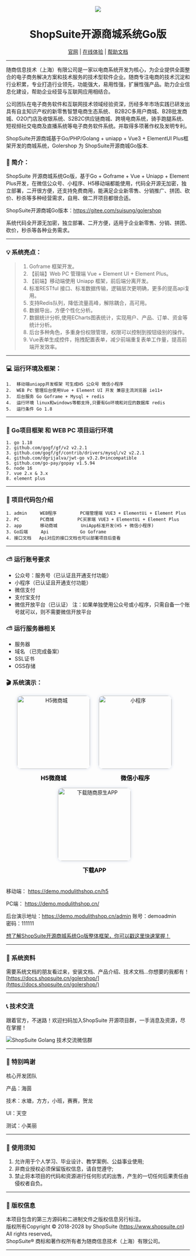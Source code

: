 


<div align="center" style="margin-top: 10px">
    <img src="https://www.shopsuite.cn/uploads/static/icon-s-default.png" />
</div>
<div align="center">

# ShopSuite开源商城系统Go版

</div>

<div align="center">

[官网](https://www.shopsuite.cn) | [在线体验](https://demo.golershop.cn) | [帮助文档](https://docs.shopsuite.cn/golershop/)

</div>

---


随商信息技术（上海）有限公司是一家以电商系统开发为核心，为企业提供全面整合的电子商务解决方案和技术服务的技术型软件企业。随商专注电商的技术沉淀和行业积累，专业打造行业领先，功能强大，易用性强，扩展性强产品。助力企业信息化建设，帮助企业经营与互联网应用相结合。

公司团队在电子商务软件和互联网技术领域经验资深，历经多年市场实践已研发出具有自主知识产权的新零售智慧电商生态系统、 B2B2C多用户商城、B2B批发商城、O2O门店及收银系统、S2B2C供应链商城、跨境电商系统，骑手跑腿系统、短视频社交电商及直播系统等电子商务软件系统。并取得多项著作权及发明专利。

ShopSuite开源商城基于Go/PHP/Golang + uniapp + Vue3 + ElementUI Plus框架开发的商城系统，Golershop 为 ShopSuite开源商城Go版本.



### 📖 简介：

ShopSuite 开源商城系统Go版，基于Go + Goframe + Vue + Uniapp + Element Plus开发，在微信公众号、小程序、H5移动端都能使用，代码全开源无加密，独立部署，二开很方便，还支持免费商用，能满足企业新零售、分销推广、拼团、砍价、秒杀等多种经营需求，自用、做二开项目都很合适。

ShopSuite开源商城Go版本：https://gitee.com/suisung/golershop


系统代码全开源无加密，独立部署、二开方便，适用于企业新零售、分销、拼团、砍价，秒杀等各种业务需求。

---

### 💡 系统亮点：
>1. Goframe 框架开发。  <br>
>2. 【前端】Web PC 管理端 Vue + Element UI + Element Plus。<br>
>3. 【前端】移动端使用 Uniapp 框架，前后端分离开发。<br>
>4. 标准RESTful 接口、标准数据传输，逻辑层次更明确，更多的提高api复用。<br>
>5. 支持Redis队列，降低流量高峰，解除耦合，高可用。<br>
>6. 数据导出，方便个性化分析。<br>
>7. 数据统计分析,使用ECharts图表统计，实现用户、产品、订单、资金等统计分析。<br>
>8. 后台多种角色，多重身份权限管理，权限可以控制到按钮级别的操作。<br>
>9. Vue表单生成控件，拖拽配置表单，减少前端重复表单工作量，提高前端开发效率。<br>

---

### 💻 运行环境及框架：
~~~
1.	移动端uniapp开发框架 可生成H5 公众号 微信小程序
2.	WEB Pc 管理后台使用Vue + Element UI 开发 兼容主流浏览器 ie11+
3.	后台服务 Go Goframe + Mysql + redis
4.	运行环境 linux和windows等都支持,只要有Go环境和对应的数据库 redis
5.	运行条件 Go 1.8
~~~

---


### 🔧 Go项目框架 和 WEB PC 项目运行环境
~~~
1. go 1.18
2. github.com/gogf/gf/v2 v2.2.1
3. github.com/gogf/gf/contrib/drivers/mysql/v2 v2.2.1
4. github.com/dgrijalva/jwt-go v3.2.0+incompatible
5. github.com/go-pay/gopay v1.5.94
6. node 16
7. vue 2.x & 3.x
8. element plus
~~~

---

### 🧭 项目代码包介绍
~~~
1. admin     WEB程序         PC端管理端 VUE3 + ElementUi + Element Plus
2. PC        PC商城         PC买家端 VUE3 + ElementUi + Element Plus
2. app       移动商城         UniApp标准开发(H5 + 微信小程序)
3. Go后端     Api            Go Goframe
4. 接口文档   Api对应的接口文档也可以部署项目后查看
~~~


---


### ⛅ 运行账号要求
- 公众号：服务号（已认证且开通支付功能）
- 小程序（已认证且开通支付功能）
- 微信支付
- 支付宝支付
- 微信开放平台（已认证）
  注：如果单独使用公众号或小程序，只需自备一个账号就可以，则不需要微信开放平台

### ⛅ 运行服务器相关
- 服务器
- 域名 （已完成备案）
- SSL证书
- OSS存储


### 🎬 系统演示：

<div class="pic-list" style="text-align: center;margin-top: 20px;margin-bottom: 20px;">
    <div class="img-div" style="display: inline-block;margin-right: 20px;">
        <img alt="H5微商城" src="https://docs.shopsuite.cn/modulithshop/overview/qrcode_h5.jpg" style="  width: 200px;height: 200px;box-shadow: 0px 0px 8px rgb(26 67 149 / 16%);border-radius: 12px;">
        <p style="color: #000000;font-size: 16px;font-weight: bold;text-align: center;margin-top: 12px;">H5微商城</p>
    </div>
    <div class="img-div" style="display: inline-block;margin-right: 20px;">
        <img alt="小程序" src="https://docs.shopsuite.cn/modulithshop/overview/qrcode_xcx.jpg" style="  width: 200px;height: 200px;box-shadow: 0px 0px 8px rgb(26 67 149 / 16%);border-radius: 12px;">
        <p style="color: #000000;font-size: 16px;font-weight: bold;text-align: center;margin-top: 12px;">微信小程序</p>
    </div>
    <div class="img-div" style="display: inline-block;margin-right: 20px;">
        <img alt="下载随商原生APP" src="https://docs.shopsuite.cn/modulithshop/overview/qrcode_app.jpg" style="  width: 200px;height: 200px;box-shadow: 0px 0px 8px rgb(26 67 149 / 16%);border-radius: 12px;">
        <p style="color: #000000;font-size: 16px;font-weight: bold;text-align: center;margin-top: 12px;">下载APP</p>
    </div>
</div>

移动端： https://demo.modulithshop.cn/h5

PC端： https://demo.modulithshop.cn/

后台演示地址：https://demo.modulithshop.cn/admin
账号：demoadmin  
密码：111111


[想了解ShopSuite开源商城系统Go版整体框架，你可以戳这里快速掌握！](https://docs.shopsuite.cn/golershop/)

---

### 📃 系统资料
需要系统文档的朋友看过来，安装文档、产品介绍、技术文档...你想要的我都有！
[https://docs.shopsuite.cn/golershop/](https://docs.shopsuite.cn/golershop/)


---


### 📞 技术交流
跟着官方，不迷路！欢迎扫码加入ShopSuite 开源项目群，一手消息及资源，尽在掌握！<br>

![](https://docs.shopsuite.cn/golershop/contact_golang_qr.png "ShopSuite Golang 技术交流微信群")


---

### 💌 特别鸣谢
核心开发团队

产品：海茵

技术：水塘，方方，小班，赛赛，贺龙

UI：天空

测试：小美丽

---

### 🔔 使用须知
1. 允许用于个人学习、毕业设计、教学案例、公益事业使用;<br>
2. 非商业授权必须保留版权信息，请自觉遵守;<br>
3. 禁止将本项目的代码和资源进行任何形式的出售，产生的一切任何后果责任由侵权者自负。<br>

---
### 👑 版权信息
本项目包含的第三方源码和二进制文件之版权信息另行标注。<br>
版权所有Copyright © 2018-2028 by ShopSuite (https://www.shopsuite.cn)<br>
All rights reserved。<br>
ShopSuite® 商标和著作权所有者为随商信息技术（上海）有限公司。<br>

---
